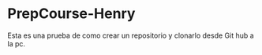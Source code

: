 # PrepCourse-Henry
Esta es una prueba de como crear un repositorio y clonarlo desde Git hub a la pc.